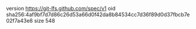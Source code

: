 version https://git-lfs.github.com/spec/v1
oid sha256:4af9bf7d7d86c26d53a66d0f42da8b84534cc7d36f89d0d37fbcb7e02f7a43e8
size 548
